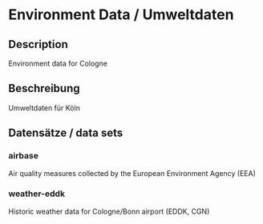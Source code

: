 Environment Data / Umweltdaten
==============================

## Description

Environment data for Cologne

## Beschreibung

Umweltdaten für Köln

## Datensätze / data sets

### airbase

Air quality measures collected by the European Environment Agency (EEA)

### weather-eddk

Historic weather data for Cologne/Bonn airport (EDDK, CGN)
